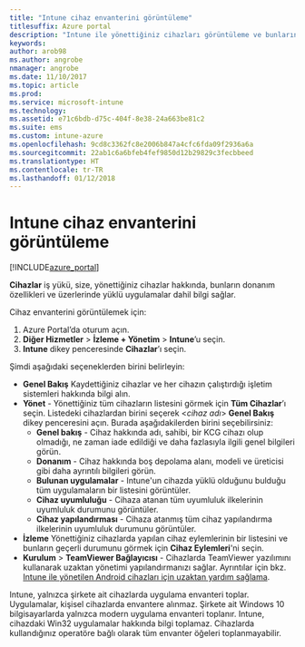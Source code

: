 ```yaml
---
title: "Intune cihaz envanterini görüntüleme"
titlesuffix: Azure portal
description: "Intune ile yönettiğiniz cihazları görüntüleme ve bunların donanımını ve yüklü uygulamalarını anlama hakkında bilgi edinin.\""
keywords: 
author: arob98
ms.author: angrobe
nmanager: angrobe
ms.date: 11/10/2017
ms.topic: article
ms.prod: 
ms.service: microsoft-intune
ms.technology: 
ms.assetid: e71c6bdb-d75c-404f-8e38-24a663be81c2
ms.suite: ems
ms.custom: intune-azure
ms.openlocfilehash: 9cd8c3362fc8e2006b847a4cfc6fda09f2936a6a
ms.sourcegitcommit: 22ab1c6a6bfeb4fef9850d12b29829c3fecbbeed
ms.translationtype: HT
ms.contentlocale: tr-TR
ms.lasthandoff: 01/12/2018
---
```

# <a name="how-to-view-intune-device-inventory"></a>Intune cihaz envanterini görüntüleme


[!INCLUDE[azure_portal](./includes/azure_portal.md)]

**Cihazlar** iş yükü, size, yönettiğiniz cihazlar hakkında, bunların donanım özellikleri ve üzerlerinde yüklü uygulamalar dahil bilgi sağlar. 

Cihaz envanterini görüntülemek için:

1. Azure Portal’da oturum açın.
2. **Diğer Hizmetler** > **İzleme + Yönetim** > **Intune**’u seçin.
3. **Intune** dikey penceresinde **Cihazlar**’ı seçin.

Şimdi aşağıdaki seçeneklerden birini belirleyin:

- **Genel Bakış** Kaydettiğiniz cihazlar ve her cihazın çalıştırdığı işletim sistemleri hakkında bilgi alın.
- **Yönet** - Yönettiğiniz tüm cihazların listesini görmek için **Tüm Cihazlar**’ı seçin.
    Listedeki cihazlardan birini seçerek <*cihaz adı*> **Genel Bakış** dikey penceresini açın. Burada aşağıdakilerden birini seçebilirsiniz:
    - **Genel bakış**  - Cihaz hakkında adı, sahibi, bir KCG cihazı olup olmadığı, ne zaman iade edildiği ve daha fazlasıyla ilgili genel bilgileri görün.
    - **Donanım** - Cihaz hakkında boş depolama alanı, modeli ve üreticisi gibi daha ayrıntılı bilgileri görün.
    - **Bulunan uygulamalar** - Intune'un cihazda yüklü olduğunu bulduğu tüm uygulamaların bir listesini görüntüler.
    - **Cihaz uyumluluğu** - Cihaza atanan tüm uyumluluk ilkelerinin uyumluluk durumunu görüntüler.
    - **Cihaz yapılandırması** - Cihaza atanmış tüm cihaz yapılandırma ilkelerinin uyumluluk durumunu görüntüler.
- **İzleme** Yönettiğiniz cihazlarda yapılan cihaz eylemlerinin bir listesini ve bunların geçerli durumunu görmek için **Cihaz Eylemleri**'ni seçin.
- **Kurulum** > **TeamViewer Bağlayıcısı** - Cihazlarda TeamViewer yazılımını kullanarak uzaktan yönetimi yapılandırmanızı sağlar. Ayrıntılar için bkz. [Intune ile yönetilen Android cihazları için uzaktan yardım sağlama](/intune/device-profile-android-teamviewer).

Intune, yalnızca şirkete ait cihazlarda uygulama envanteri toplar. Uygulamalar, kişisel cihazlarda envantere alınmaz. Şirkete ait Windows 10 bilgisayarlarda yalnızca modern uygulama envanteri toplanır. Intune, cihazdaki Win32 uygulamalar hakkında bilgi toplamaz. Cihazlarda kullandığınız operatöre bağlı olarak tüm envanter öğeleri toplanmayabilir.

